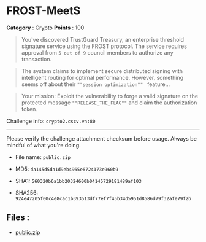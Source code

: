 # FROST-MeetS

**Category** : Crypto
**Points** : 100

> You've discovered TrustGuard Treasury, an enterprise threshold signature service using the FROST protocol. The service requires approval from `5 out of 9` council members to authorize any transaction.
> 
> The system claims to implement secure distributed signing with intelligent routing for optimal performance. However, something seems off about their `""session optimization"" ` feature...
> 
> Your mission: Exploit the vulnerability to forge a valid signature on the protected message `""RELEASE_THE_FLAG""` and claim the authorization token.

Challenge info: ```crypto2.cscv.vn:80```

------------------------------
Please verify the challenge attachment checksum before usage. Always be mindful of what you're doing. 

* File name: ```public.zip```
* MD5: ```da145d5da1d9eb4965e6724173e960b9```
* SHA1: ```560320b6a1bb20324600b04145729181489af103```
* SHA256: ```924e47205f00c4e8cac1b393513df77ef7f45b34d5951d8586d79f32afe79f2b```


## Files : 
 - [public.zip](./public.zip)


